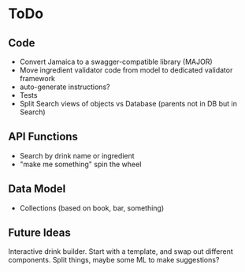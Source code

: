 ToDo
====

Code
----
* Convert Jamaica to a swagger-compatible library (MAJOR)
* Move ingredient validator code from model to dedicated validator framework
* auto-generate instructions?
* Tests
* Split Search views of objects vs Database (parents not in DB but in Search)

API Functions
-------------
* Search by drink name or ingredient
* "make me something" spin the wheel

Data Model
----------
* Collections (based on book, bar, something)

Future Ideas
------------
Interactive drink builder. Start with a template, and swap out different
components. Split things, maybe some ML to make suggestions?
